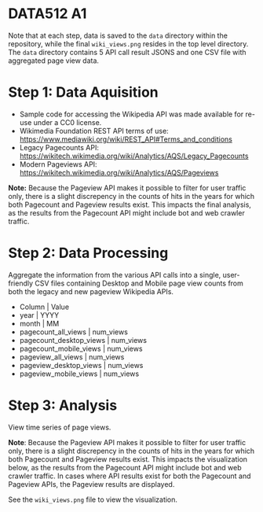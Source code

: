 # DATA512 A1

Note that at each step, data is saved to the `data` directory within the repository, while the final `wiki_views.png` resides in the top level directory.  The `data` directory contains 5 API call result JSONS and one CSV file with aggregated page view data.

# Step 1: Data Aquisition
- Sample code for accessing the Wikipedia API was made available for re-use under a CC0 license.
- Wikimedia Foundation REST API terms of use: https://www.mediawiki.org/wiki/REST_API#Terms_and_conditions
- Legacy Pagecounts API: https://wikitech.wikimedia.org/wiki/Analytics/AQS/Legacy_Pagecounts
- Modern Pageviews API: https://wikitech.wikimedia.org/wiki/Analytics/AQS/Pageviews

**Note:** Because the Pageview API makes it possible to filter for user traffic only, there is a slight discrepency in the counts of hits in the years for which both Pagecount and Pageview results exist.  This impacts the final analysis, as the results from the Pagecount API might include bot and web crawler traffic.

# Step 2: Data Processing
Aggregate the information from the various API calls into a single, user-friendly CSV files containing Desktop and Mobile page view counts from both the legacy and new pageview Wikipedia APIs.

- Column | Value
- year | YYYY
- month | MM
- pagecount_all_views | num_views
- pagecount_desktop_views | num_views
- pagecount_mobile_views | num_views
- pageview_all_views | num_views
- pageview_desktop_views | num_views
- pageview_mobile_views | num_views

# Step 3: Analysis
View time series of page views.

**Note**: Because the Pageview API makes it possible to filter for user traffic only, there is a slight discrepency in the counts of hits in the years for which both Pagecount and Pageview results exist.  This impacts the visualization below, as the results from the Pagecount API might include bot and web crawler traffic.  In cases where API results exist for both the Pagecount and Pageview APIs, the Pageview results are displayed.

See the `wiki_views.png` file to view the visualization.
